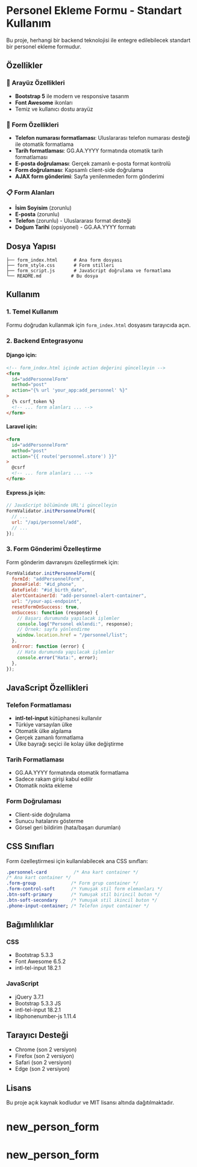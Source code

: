 # Personel Ekleme Formu - Standart Kullanım

Bu proje, herhangi bir backend teknolojisi ile entegre edilebilecek standart bir personel ekleme formudur.

## Özellikler

### 🎨 Arayüz Özellikleri

- **Bootstrap 5** ile modern ve responsive tasarım
- **Font Awesome** ikonları
- Temiz ve kullanıcı dostu arayüz

### 📱 Form Özellikleri

- **Telefon numarası formatlaması**: Uluslararası telefon numarası desteği ile otomatik formatlama
- **Tarih formatlaması**: GG.AA.YYYY formatında otomatik tarih formatlaması
- **E-posta doğrulaması**: Gerçek zamanlı e-posta format kontrolü
- **Form doğrulaması**: Kapsamlı client-side doğrulama
- **AJAX form gönderimi**: Sayfa yenilenmeden form gönderimi

### 📋 Form Alanları

- **İsim Soyisim** (zorunlu)
- **E-posta** (zorunlu)
- **Telefon** (zorunlu) - Uluslararası format desteği
- **Doğum Tarihi** (opsiyonel) - GG.AA.YYYY formatı

## Dosya Yapısı

```
├── form_index.html      # Ana form dosyası
├── form_style.css       # Form stilleri
├── form_script.js       # JavaScript doğrulama ve formatlama
└── README.md           # Bu dosya
```

## Kullanım

### 1. Temel Kullanım

Formu doğrudan kullanmak için `form_index.html` dosyasını tarayıcıda açın.

### 2. Backend Entegrasyonu

#### Django için:

```html
<!-- form_index.html içinde action değerini güncelleyin -->
<form
  id="addPersonnelForm"
  method="post"
  action="{% url 'your_app:add_personnel' %}"
>
  {% csrf_token %}
  <!-- ... form alanları ... -->
</form>
```

#### Laravel için:

```html
<form
  id="addPersonnelForm"
  method="post"
  action="{{ route('personnel.store') }}"
>
  @csrf
  <!-- ... form alanları ... -->
</form>
```

#### Express.js için:

```javascript
// JavaScript bölümünde URL'i güncelleyin
FormValidator.initPersonnelForm({
  // ...
  url: "/api/personnel/add",
  // ...
});
```

### 3. Form Gönderimi Özelleştirme

Form gönderim davranışını özelleştirmek için:

```javascript
FormValidator.initPersonnelForm({
  formId: "addPersonnelForm",
  phoneField: "#id_phone",
  dateField: "#id_birth_date",
  alertContainerId: "add-personnel-alert-container",
  url: "/your-api-endpoint",
  resetFormOnSuccess: true,
  onSuccess: function (response) {
    // Başarı durumunda yapılacak işlemler
    console.log("Personel eklendi:", response);
    // Örnek: sayfa yönlendirme
    window.location.href = "/personnel/list";
  },
  onError: function (error) {
    // Hata durumunda yapılacak işlemler
    console.error("Hata:", error);
  },
});
```

## JavaScript Özellikleri

### Telefon Formatlaması

- **intl-tel-input** kütüphanesi kullanılır
- Türkiye varsayılan ülke
- Otomatik ülke algılama
- Gerçek zamanlı formatlama
- Ülke bayrağı seçici ile kolay ülke değiştirme

### Tarih Formatlaması

- GG.AA.YYYY formatında otomatik formatlama
- Sadece rakam girişi kabul edilir
- Otomatik nokta ekleme

### Form Doğrulaması

- Client-side doğrulama
- Sunucu hatalarını gösterme
- Görsel geri bildirim (hata/başarı durumları)

## CSS Sınıfları

Form özelleştirmesi için kullanılabilecek ana CSS sınıfları:

```css
.personnel-card          /* Ana kart container */
/* Ana kart container */
.form-group             /* Form grup container */
.form-control-soft      /* Yumuşak stil form elemanları */
.btn-soft-primary       /* Yumuşak stil birincil buton */
.btn-soft-secondary     /* Yumuşak stil ikincil buton */
.phone-input-container; /* Telefon input container */
```

## Bağımlılıklar

### CSS

- Bootstrap 5.3.3
- Font Awesome 6.5.2
- intl-tel-input 18.2.1

### JavaScript

- jQuery 3.7.1
- Bootstrap 5.3.3 JS
- intl-tel-input 18.2.1
- libphonenumber-js 1.11.4

## Tarayıcı Desteği

- Chrome (son 2 versiyon)
- Firefox (son 2 versiyon)
- Safari (son 2 versiyon)
- Edge (son 2 versiyon)

## Lisans

Bu proje açık kaynak kodludur ve MIT lisansı altında dağıtılmaktadır.
# new_person_form
# new_person_form
